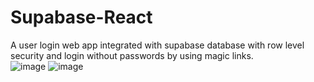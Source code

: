 # Supabase-React
A user login web app integrated with supabase database with row level security and login without passwords by using magic links.
<br/>
![image](https://user-images.githubusercontent.com/96056167/190960718-38c47b52-3fb8-4060-a886-56be08846c23.png)
![image](https://user-images.githubusercontent.com/96056167/190960844-42857272-d612-4593-be87-7af99f0cd6ee.png)
